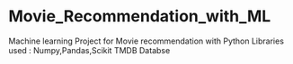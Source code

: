 # Movie_Recommendation_with_ML
Machine learning Project for Movie recommendation with Python
Libraries used : Numpy,Pandas,Scikit
TMDB Databse


